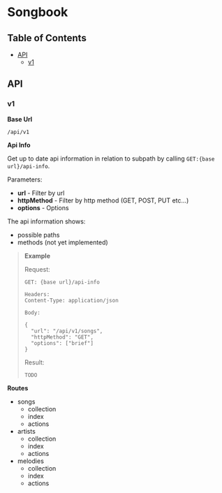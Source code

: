 # Songbook
 
## Table of Contents
- [API](#API)
  - [v1](#v1)

## API

### v1

**Base Url**

`/api/v1`

**Api Info**

Get up to date api information in relation to subpath by calling `GET:{base url}/api-info`.

Parameters:
 - **url** - Filter by url
 - **httpMethod** - Filter by http method (GET, POST, PUT etc...)
 - **options** - Options

The api information shows:
 - possible paths
 - methods (not yet implemented)

>**Example**
>
> Request:
>
> `GET: {base url}/api-info`
> ```
> Headers:
> Content-Type: application/json
>
> Body: 
> 
> {
>   "url": "/api/v1/songs",
>   "httpMethod": "GET",
>   "options": ["brief"]
> }
> ```
>
> Result:
> ```
> TODO
> ```

**Routes**

- songs
  - collection
  - index
  - actions
- artists
  - collection
  - index
  - actions
- melodies
  - collection
  - index
  - actions
